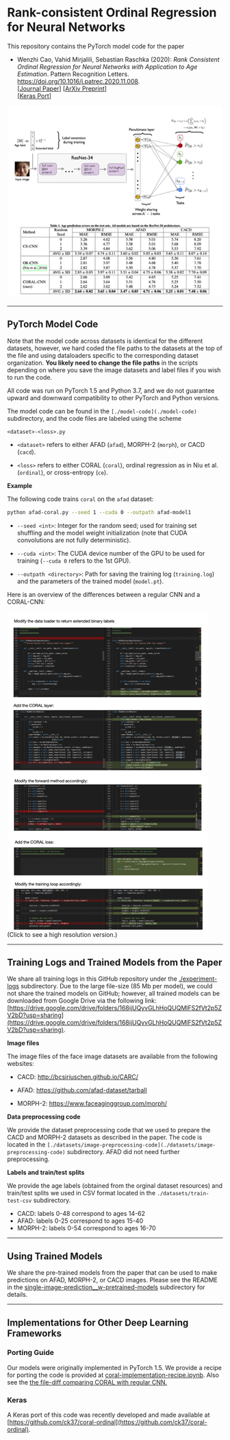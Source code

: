 # Rank-consistent Ordinal Regression for Neural Networks

This repository contains the PyTorch model code for the paper

- Wenzhi Cao, Vahid Mirjalili, Sebastian Raschka (2020): *Rank Consistent Ordinal Regression for Neural Networks with Application to Age Estimation*. Pattern Recognition Letters. https://doi.org/10.1016/j.patrec.2020.11.008.     
[[Journal Paper](https://www.sciencedirect.com/science/article/pii/S016786552030413X)] [[ArXiv Preprint](https://arxiv.org/abs/1901.07884)]  
[[Keras Port](https://github.com/ck37/coral-ordinal)]

![](github-images/overview.png)

---


## PyTorch Model Code

Note that the model code across datasets
is identical for the different datasets, however, we hard coded
the file paths to the datasets at the top of the file and using dataloaders specific to
the corresponding dataset organization. **You likely need to change the file paths** 
in the scripts depending on where you save the image datasets and label files
if you wish to run the code.

All code was run on PyTorch 1.5 and Python 3.7,
and we do not guarantee upward and downward compatibility
to other PyTorch and Python versions.

The model code can be found in the `[./model-code](./model-code)` subdirectory, and the code files are labeled using the scheme

```
<dataset>-<loss>.py
```

- `<dataset>` refers to either AFAD (`afad`), MORPH-2 (`morph`),
or CACD (`cacd`).

- `<loss>` refers to either CORAL (`coral`), ordinal regression as in Niu et al.
(`ordinal`), or cross-entropy (`ce`).


**Example**

The following code trains `coral` on the `afad` dataset:

```bash
python afad-coral.py --seed 1 --cuda 0 --outpath afad-model1
```

- `--seed <int>`: Integer for the random seed; used for training set shuffling and
the model weight initialization (note that CUDA convolutions are not fully deterministic).

- `--cuda <int>`: The CUDA device number of the GPU to be used for training 
(`--cuda 0` refers to the 1st GPU).

- `--outpath <directory>`: Path for saving the training log (`training.log`) 
and the parameters of the trained model (`model.pt`). 


Here is an overview of the differences between a regular CNN and a CORAL-CNN:

[![](github-images/differences-at-a-glance-small.png)](differences-at-a-glance.pdf)  
(Click to see a high resolution version.)

---

## Training Logs and Trained Models from the Paper

We share all training logs in this GitHub repository under the [./experiment-logs](experiment-logs) subdirectory. Due to the large file-size (85 Mb per model), we could not share the trained models on GitHub; however, all trained models can be downloaded from Google Drive via the following link: [https://drive.google.com/drive/folders/168ijUQyvGLhHoQUQMlFS2fVt2p5ZV2bD?usp=sharing](https://drive.google.com/drive/folders/168ijUQyvGLhHoQUQMlFS2fVt2p5ZV2bD?usp=sharing).


**Image files**

The image files of the face image datasets are available from the following websites:

- CACD: http://bcsiriuschen.github.io/CARC/

- AFAD: https://github.com/afad-dataset/tarball

- MORPH-2: https://www.faceaginggroup.com/morph/

**Data preprocessing code**

We provide the dataset preprocessing code that we used to prepare the CACD and MORPH-2 datasets
as described in the paper. The code is located in the 
`[./datasets/image-preprocessing-code](./datasets/image-preprocessing-code)` 
subdirectory. AFAD did not need further preprocessing.

**Labels and train/test splits**

We provide the age labels (obtained from the orginal dataset resources)
 and train/test splits we used in CSV format located in the `./datasets/train-test-csv`
 subdirectory.

- CACD: labels 0-48 correspond to ages 14-62
- AFAD: labels 0-25 correspond to ages 15-40
- MORPH-2: labels 0-54 correspond to ages 16-70

---

## Using Trained Models

We share the pre-trained models from the paper that can be used to make predictions on AFAD, MORPH-2, or CACD images. Please see the README in the 
[single-image-prediction__w-pretrained-models](single-image-prediction__w-pretrained-models) subdirectory for details.

---

## Implementations for Other Deep Learning Frameworks

### Porting Guide

Our models were originally implemented in PyTorch 1.5. We provide a recipe for porting the code is provided at [coral-implementation-recipe.ipynb](coral-implementation-recipe.ipynb). Also see the [the file-diff comparing CORAL with regular CNN.](github-images/differences-at-a-glance.pdf)

### Keras

A Keras port of this code was recently developed and made available at [https://github.com/ck37/coral-ordinal](https://github.com/ck37/coral-ordinal).